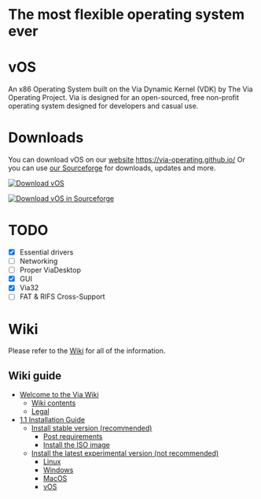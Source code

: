 # The most flexible operating system ever

# vOS
An x86 Operating System built on the Via Dynamic Kernel (VDK) by The Via Operating Project. Via is designed for an open-sourced, free non-profit operating system designed for developers and casual use.
# Downloads
You can download vOS on our [website](https://via-operating.github.io/)
https://via-operating.github.io/
Or you can use [our Sourceforge](https://sourceforge.net/projects/vOS/) for downloads, updates and more.

[![Download vOS](https://via-operating.github.io/files/images/ViaLogo.png)](https://via-operating.github.io/pages/downloads)

[![Download vOS in Sourceforge](https://a.fsdn.com/con/app/sf-download-button)](https://sourceforge.net/projects/vOS/files/latest/download)

# TODO
 - [x] Essential drivers
 - [ ] Networking
 - [ ] Proper ViaDesktop
 - [x] GUI
 - [x] Via32
 - [ ] FAT & RIFS Cross-Support

# Wiki

Please refer to the [Wiki](https://github.com/Via-Operating/vOS/wiki) for all of the information.

## Wiki guide
- [Welcome to the Via Wiki](https://github.com/Via-Operating/vOS/wiki#welcome-to-the-via-wiki)
    - [Wiki contents](https://github.com/Via-Operating/vOS/wiki#wiki-contents)
    - [Legal](https://github.com/Via-Operating/vOS/wiki#legal)
- [1.1 Installation Guide](https://github.com/Via-Operating/vOS/wiki/1.1-Installation-Guide)
    - [Install stable version (recommended)](https://github.com/Via-Operating/vOS/wiki/1.1-Installation-Guide#install-latest-stable-version-recommended)
        - [Post requirements](https://github.com/Via-Operating/vOS/wiki/1.1-Installation-Guide#post-requirements)
        - [Install the ISO image](https://github.com/Via-Operating/vOS/wiki/1.1-Installation-Guide#install-the-iso-image)
    - [Install the latest experimental version (not recommended)](https://github.com/Via-Operating/vOS/wiki/1.1-Installation-Guide#install-the-latest-experimental-version-not-recommended)
        - [Linux](https://github.com/Via-Operating/vOS/wiki/1.1-Installation-Guide#linux)
        - [Windows](https://github.com/Via-Operating/vOS/wiki/1.1-Installation-Guide#windows)
        - [MacOS](https://github.com/Via-Operating/vOS/wiki/1.1-Installation-Guide#macos)
        - [vOS](https://github.com/Via-Operating/vOS/wiki/1.1-Installation-Guide#vOS)
